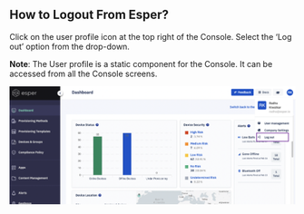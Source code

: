 ## How to Logout From Esper?

Click on the user profile icon at the top right of the Console. Select the ‘Log out’ option from the drop-down.

  

**Note**: The User profile is a static component for the Console. It can be accessed from all the Console screens.

  

![](./images/logout.png)